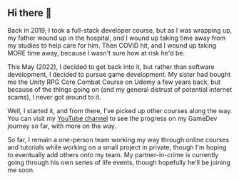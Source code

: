 ## Hi there 👋

Back in 2019, I took a full-stack developer course, but as I was wrapping up, my father wound up in the hospital, and I wound up taking time away from my studies to help care for him. Then COVID hit, and I wound up taking MORE time away, because I wasn't sure how at risk he'd be.

This May (2022), I decided to get back into it, but rather than software development, I decided to pursue game development. My sister had bought me the Unity RPG Core Combat Course on Udemy a few years back, but because of the things going on (and my general distrust of potential internet scams), I never got around to it.

Well, I started it, and from there, I've picked up other courses along the way. You can visit my [YouTube channel](https://www.youtube.com/watch?v=AEQ0rpDtVDw&list=PL1GwWULXipdAjLh7scwlJ_av81Hg0O9SO) to see the progress on my GameDev journey so far, with more on the way.

So far, I remain a one-person team working my way through online courses and tutorials while working on a small project in private, though I'm hoping to eventually add others onto my team. My partner-in-crime is currently going through his own series of life events, though hopefully he'll be joining me soon.

<!--

**Here are some ideas to get you started:**

🙋‍♀️ A short introduction - what is your organization all about?
🌈 Contribution guidelines - how can the community get involved?
👩‍💻 Useful resources - where can the community find your docs? Is there anything else the community should know?
🍿 Fun facts - what does your team eat for breakfast?
🧙 Remember, you can do mighty things with the power of [Markdown](https://docs.github.com/github/writing-on-github/getting-started-with-writing-and-formatting-on-github/basic-writing-and-formatting-syntax)
-->
